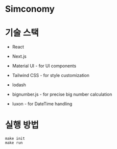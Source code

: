 # Simconomy

# 기술 스택
- React
- Next.js
- Material UI - for UI components
- Tailwind CSS - for style customization


- lodash
- bignumber.js - for precise big number calculation
- luxon - for DateTime handling

# 실행 방법
```shell
make init
make run
```